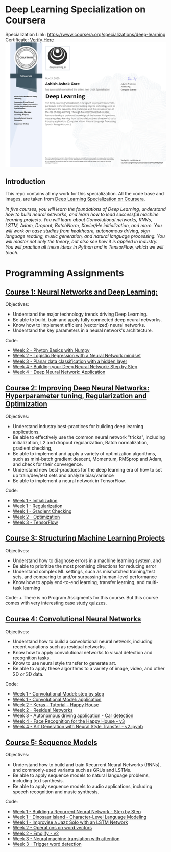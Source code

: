 # Deep Learning Specialization on Coursera

Specialization Link: https://www.coursera.org/specializations/deep-learning <br />
Certificate: [Verify Here](https://coursera.org/share/edd7ac34e970633cf128ac5970eda4c8)
![picture alt](https://github.com/Ashish-Gore/Deeplearning.ai-Specialization/blob/main/Deep%20Learning%20Specialization.jpg)

## Introduction

This repo contains all my work for this specialization. All the code base and images, are taken from [Deep Learning Specialization on Coursera](https://www.coursera.org/specializations/deep-learning).

*In five courses, you will learn the foundations of Deep Learning, understand how to build neural networks, and learn how to lead successful machine learning projects. You will learn about Convolutional networks, RNNs, LSTM, Adam, Dropout, BatchNorm, Xavier/He initialization, and more. You will work on case studies from healthcare, autonomous driving, sign language reading, music generation, and natural language processing. You will master not only the theory, but also see how it is applied in industry. You will practice all these ideas in Python and in TensorFlow, which we will teach.*

# Programming Assignments

## [Course 1: Neural Networks and Deep Learning:](https://github.com/Ashish-Gore/Deeplearning.ai-Specialization/tree/main/1.%20Neural%20Networks%20and%20Deep%20Learning)

  Objectives:
  + Understand the major technology trends driving Deep Learning.
  + Be able to build, train and apply fully connected deep neural networks. 
  + Know how to implement efficient (vectorized) neural networks. 
  + Understand the key parameters in a neural network's architecture. 

  Code:
  + [Week 2 - Phyton Basics with Numpy](https://github.com/Ashish-Gore/Deeplearning.ai-Specialization/blob/main/1.%20Neural%20Networks%20and%20Deep%20Learning/Python%20Basics%20With%20Numpy.ipynb)
  + [Week 2 - Logistic Regression with a Neural Network mindset](https://github.com/Ashish-Gore/Deeplearning.ai-Specialization/blob/main/1.%20Neural%20Networks%20and%20Deep%20Learning/Logistic%20Regression%20with%20a%20Neural%20Network%20mindset.ipynb)
  + [Week 3 - Planar data classification with a hidden layer](https://github.com/Ashish-Gore/Deeplearning.ai-Specialization/blob/main/1.%20Neural%20Networks%20and%20Deep%20Learning/Planar%20data%20classification%20with%20one%20hidden%20layer.ipynb)
  + [Week 4 - Building your Deep Neural Network: Step by Step](https://github.com/Ashish-Gore/Deeplearning.ai-Specialization/blob/main/1.%20Neural%20Networks%20and%20Deep%20Learning/Building%20your%20Deep%20Neural%20Network%20-%20Step%20by%20Step.ipynb)
  + [Week 4 - Deep Neural Network: Application](https://github.com/Ashish-Gore/Deeplearning.ai-Specialization/blob/main/1.%20Neural%20Networks%20and%20Deep%20Learning/Deep%20Neural%20Network%20-%20Application.ipynb)

## [Course 2: Improving Deep Neural Networks: Hyperparameter tuning, Regularization and Optimization](https://github.com/Ashish-Gore/Deeplearning.ai-Specialization/tree/main/2.%20Improving%20Deep%20Neural%20Networks-%20Hyperparameter%20tuning-%20Regularization%20and%20Optimization)

  Objectives:  
  + Understand industry best-practices for building deep learning applications. 
  + Be able to effectively use the common neural network "tricks", including initialization, L2 and dropout regularization, Batch normalization, gradient checking, 
  + Be able to implement and apply a variety of optimization algorithms, such as mini-batch gradient descent, Momentum, RMSprop and Adam, and check for their convergence. 
  + Understand new best-practices for the deep learning era of how to set up train/dev/test sets and analyze bias/variance
  + Be able to implement a neural network in TensorFlow. 

  Code:
  + [Week 1 - Initialization](https://github.com/Ashish-Gore/Deeplearning.ai-Specialization/blob/main/2.%20Improving%20Deep%20Neural%20Networks-%20Hyperparameter%20tuning-%20Regularization%20and%20Optimization/Initialization.ipynb)
  + [Week 1 - Regularization](https://github.com/Ashish-Gore/Deeplearning.ai-Specialization/blob/main/2.%20Improving%20Deep%20Neural%20Networks-%20Hyperparameter%20tuning-%20Regularization%20and%20Optimization/Regularization.ipynb)
  + [Week 1 - Gradient Checking](https://github.com/Ashish-Gore/Deeplearning.ai-Specialization/blob/main/2.%20Improving%20Deep%20Neural%20Networks-%20Hyperparameter%20tuning-%20Regularization%20and%20Optimization/Gradient%20Checking.ipynb)
  + [Week 2 - Optimization](https://github.com/Ashish-Gore/Deeplearning.ai-Specialization/blob/main/2.%20Improving%20Deep%20Neural%20Networks-%20Hyperparameter%20tuning-%20Regularization%20and%20Optimization/Optimization%20methods.ipynb)
  + [Week 3 - TensorFlow](https://github.com/Ashish-Gore/Deeplearning.ai-Specialization/blob/main/2.%20Improving%20Deep%20Neural%20Networks-%20Hyperparameter%20tuning-%20Regularization%20and%20Optimization/Tensorflow%20Tutorial.ipynb)

## [Course 3: Structuring Machine Learning Projects](https://github.com/Ashish-Gore/Deeplearning.ai-Specialization/tree/main/3.%20Structuring%20Machine%20Learning%20Projects)

  Objectives:  
  + Understand how to diagnose errors in a machine learning system, and 
  + Be able to prioritize the most promising directions for reducing error
  + Understand complex ML settings, such as mismatched training/test sets, and comparing to and/or surpassing human-level performance
  + Know how to apply end-to-end learning, transfer learning, and multi-task learning

   Code:
    + There is no Program Assigments for this course. But this course comes with very interesting case study quizzes.
  
## [Course 4: Convolutional Neural Networks](https://github.com/Ashish-Gore/Deeplearning.ai-Specialization/tree/main/4.%20Convolutional%20Neural%20Networks)

  Objectives:  
  + Understand how to build a convolutional neural network, including recent variations such as residual networks.
  + Know how to apply convolutional networks to visual detection and recognition tasks.
  + Know to use neural style transfer to generate art.
  + Be able to apply these algorithms to a variety of image, video, and other 2D or 3D data.

  Code:
  + [Week 1 - Convolutional Model: step by step](https://github.com/Ashish-Gore/Deeplearning.ai-Specialization/blob/main/4.%20Convolutional%20Neural%20Networks/Convolution%20model%20-%20Step%20by%20Step.ipynb)
  + [Week 1 - Convolutional Model: application](https://github.com/Ashish-Gore/Deeplearning.ai-Specialization/blob/main/4.%20Convolutional%20Neural%20Networks/Convolution%20model%20-%20Application.ipynb)
  + [Week 2 - Keras - Tutorial - Happy House](https://github.com/Ashish-Gore/Deeplearning.ai-Specialization/blob/main/4.%20Convolutional%20Neural%20Networks/Keras%20-%20Tutorial%20-%20Happy%20House.ipynb)
  + [Week 2 - Residual Networks](https://github.com/Ashish-Gore/Deeplearning.ai-Specialization/blob/main/4.%20Convolutional%20Neural%20Networks/Residual%20Networks.ipynb)
  + [Week 3 - Autonomous driving application - Car detection](https://github.com/Ashish-Gore/Deeplearning.ai-Specialization/blob/main/4.%20Convolutional%20Neural%20Networks/Autonomous%20driving%20application%20-%20Car%20detection.ipynb)
  + [Week 4 - Face Recognition for the Happy House - v3](https://github.com/Ashish-Gore/Deeplearning.ai-Specialization/blob/main/4.%20Convolutional%20Neural%20Networks/Face%20Recognition%20for%20the%20Happy%20House.ipynb)
  + [Week 4 - Art Generation with Neural Style Transfer - v2.ipynb](https://github.com/Ashish-Gore/Deeplearning.ai-Specialization/blob/main/4.%20Convolutional%20Neural%20Networks/Art%20Generation%20with%20Neural%20Style%20Transfer.ipynb)
  
## [Course 5: Sequence Models](https://github.com/Ashish-Gore/Deeplearning.ai-Specialization/tree/main/5.%20Sequence%20Models)
  Objectives:
  + Understand how to build and train Recurrent Neural Networks (RNNs), and commonly-used variants such as GRUs and LSTMs.
  + Be able to apply sequence models to natural language problems, including text synthesis. 
  + Be able to apply sequence models to audio applications, including speech recognition and music synthesis.
  
  Code:
  + [Week 1 - Building a Recurrent Neural Network - Step by Step](https://github.com/Ashish-Gore/Deeplearning.ai-Specialization/blob/main/5.%20Sequence%20Models/Building%20a%20Recurrent%20Neural%20Network%20-%20Step%20by%20Step.ipynb)
  + [Week 1 - Dinosaur Island - Character-Level Language Modeling](https://github.com/Ashish-Gore/Deeplearning.ai-Specialization/blob/main/5.%20Sequence%20Models/Dinosaurus%20Island%20--%20Character%20level%20language%20model%20final.ipynb)
  + [Week 1 - Improvise a Jazz Solo with an LSTM Network](https://github.com/Ashish-Gore/Deeplearning.ai-Specialization/blob/main/5.%20Sequence%20Models/Improvise%20a%20Jazz%20Solo%20with%20an%20LSTM%20Network.ipynb)
  + [Week 2 - Operations on word vectors](https://github.com/Ashish-Gore/Deeplearning.ai-Specialization/blob/main/5.%20Sequence%20Models/Operations%20on%20word%20vectors.ipynb)
  + [Week 2 - Emojify - v2](https://github.com/gemaatienza/Deep-Learning-Coursera/blob/master/5.%20Sequence%20Models/Emojify%2B-%2Bv2.ipynb)
  + [Week 3 - Neural machine translation with attention](https://github.com/Ashish-Gore/Deeplearning.ai-Specialization/blob/main/5.%20Sequence%20Models/Neural%20machine%20translation%20with%20attention.ipynb)
  + [Week 3 - Trigger word detection](https://github.com/Ashish-Gore/Deeplearning.ai-Specialization/blob/main/5.%20Sequence%20Models/Trigger%20word%20detection.ipynb)
